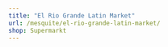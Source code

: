 ```yaml
---
title: "El Rio Grande Latin Market"
url: /mesquite/el-rio-grande-latin-market/
shop: Supermarkt
---
```

